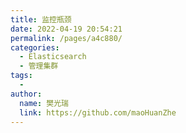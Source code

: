 ```yaml
---
title: 监控瓶颈
date: 2022-04-19 20:54:21
permalink: /pages/a4c880/
categories:
  - Elasticsearch
  - 管理集群
tags:
  - 
author: 
  name: 樊光瑞
  link: https://github.com/maoHuanZhe
---
```

